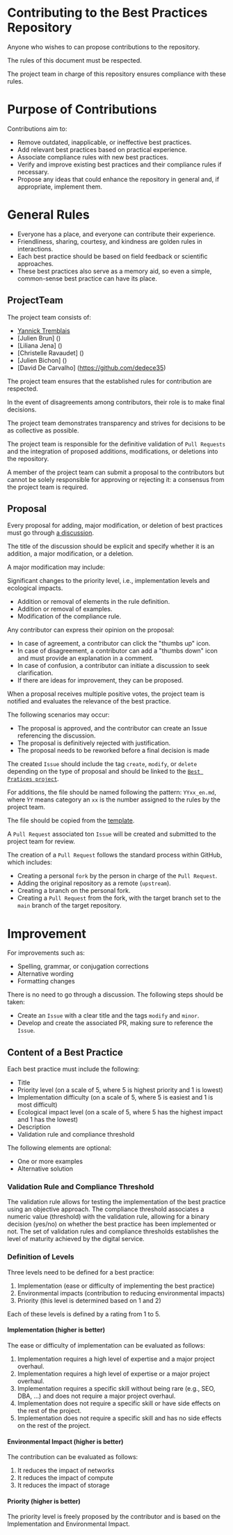 # Contributing to the Best Practices Repository
Anyone who wishes to can propose contributions to the repository.

The rules of this document must be respected.

The project team in charge of this repository ensures compliance with these rules.

# Purpose of Contributions
Contributions aim to:

- Remove outdated, inapplicable, or ineffective best practices.
- Add relevant best practices based on practical experience.
- Associate compliance rules with new best practices.
- Verify and improve existing best practices and their compliance rules if necessary.
- Propose any ideas that could enhance the repository in general and, if appropriate, implement them.

# General Rules
- Everyone has a place, and everyone can contribute their experience.
- Friendliness, sharing, courtesy, and kindness are golden rules in interactions.
- Each best practice should be based on field feedback or scientific approaches.
- These best practices also serve as a memory aid, so even a simple, common-sense best practice can have its place.


## ProjectTeam

The project team consists of:

- [Yannick Tremblais](https://github.com/ytremblais)
- [Julien Brun] ()
- [Liliana Jena] ()
- [Christelle Ravaudet] ()
- [Julien Bichon] ()
- [David De Carvalho] (https://github.com/dedece35)


The project team ensures that the established rules for contribution are respected.

In the event of disagreements among contributors, their role is to make final decisions.

The project team demonstrates transparency and strives for decisions to be as collective as possible.

The project team is responsible for the definitive validation of `Pull Requests` and the integration of proposed additions, modifications, or deletions into the repository.

A member of the project team can submit a proposal to the contributors but cannot be solely responsible for approving or rejecting it: a consensus from the project team is required.



## Proposal

Every proposal for adding, major modification, or deletion of best practices must go through [a discussion](https://github.com/ytremblais/APIGreenScore/discussions/categories/bonnes-pratiques).

The title of the discussion should be explicit and specify whether it is an addition, a major modification, or a deletion.

A major modification may include:

Significant changes to the priority level, i.e., implementation levels and ecological impacts.
- Addition or removal of elements in the rule definition.
- Addition or removal of examples.
- Modification of the compliance rule.

Any contributor can express their opinion on the proposal:

- In case of agreement, a contributor can click the "thumbs up" icon.
- In case of disagreement, a contributor can add a "thumbs down" icon and must provide an explanation in a comment.
- In case of confusion, a contributor can initiate a discussion to seek clarification.
- If there are ideas for improvement, they can be proposed.

When a proposal receives multiple positive votes, the project team is notified and evaluates the relevance of the best practice.

The following scenarios may occur:

- The proposal is approved, and the contributor can create an Issue referencing the discussion.
- The proposal is definitively rejected with justification.
- The proposal needs to be reworked before a final decision is made

The created `Issue` should include the tag `create`, `modify`, or `delete` depending on the type of proposal and should be linked to the [`Best Pratices project`](https://github.com/ytremblais/APIGreenScore/projects/1).

For additions, the file should be named following the pattern: `YYxx_en.md`, where ̀`YY` means category an `xx` is the number assigned to the rules by the project team.

The file should be copied from the [template](./resources/YYxx_en.md).

A `Pull Request` associated ton  `Issue` will be created and submitted to the project team for review.

The creation of a `Pull Request` follows the standard process within GitHub, which includes:

- Creating a personal `fork` by the person in charge of the `Pull Request`.
- Adding the original repository as a remote (`upstream`).
- Creating a branch on the personal fork.
- Creating a `Pull Request` from the fork, with the target branch set to the `main` branch of the target repository.


# Improvement

For improvements such as:

- Spelling, grammar, or conjugation corrections
- Alternative wording
- Formatting changes

There is no need to go through a discussion. The following steps should be taken:

- Create an `Issue` with a clear title and the tags `modify` and `minor`.
- Develop and create the associated PR, making sure to reference the `Issue`.

## Content of a Best Practice

Each best practice must include the following:

- Title
- Priority level (on a scale of 5, where 5 is highest priority and 1 is lowest)
- Implementation difficulty (on a scale of 5, where 5 is easiest and 1 is most difficult)
- Ecological impact level (on a scale of 5, where 5 has the highest impact and 1 has the lowest)
- Description
- Validation rule and compliance threshold

The following elements are optional:

- One or more examples
- Alternative solution

### Validation Rule and Compliance Threshold

The validation rule allows for testing the implementation of the best practice using an objective approach.
The compliance threshold associates a numeric value (threshold) with the validation rule, allowing for a binary decision (yes/no) on whether the best practice has been implemented or not.
The set of validation rules and compliance thresholds establishes the level of maturity achieved by the digital service.


### Definition of Levels

Three levels need to be defined for a best practice:

1. Implementation (ease or difficulty of implementing the best practice)
2. Environmental impacts (contribution to reducing environmental impacts)
3. Priority (this level is determined based on 1 and 2)

Each of these levels is defined by a rating from 1 to 5.

#### Implementation (higher is better)

The ease or difficulty of implementation can be evaluated as follows:

1. Implementation requires a high level of expertise and a major project overhaul.
2. Implementation requires a high level of expertise or a major project overhaul.
3. Implementation requires a specific skill without being rare (e.g., SEO, DBA, ...) and does not require a major project overhaul.
4. Implementation does not require a specific skill or have side effects on the rest of the project.
5. Implementation does not require a specific skill and has no side effects on the rest of the project.

#### Environmental Impact (higher is better)

The contribution can be evaluated as follows:

1. It reduces the impact of networks
2. It reduces the impact of compute
3. It reduces the impact of storage

#### Priority (higher is better)

The priority level is freely proposed by the contributor and is based on the Implementation and Environmental Impact.
